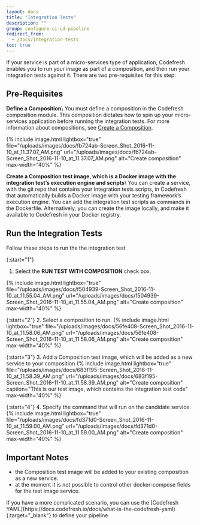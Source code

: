 ```yaml
---
layout: docs
title: "Integration Tests"
description: ""
group: configure-ci-cd-pipeline
redirect_from:
  - /docs/integration-tests
toc: true
---
```

If your service is part of a micro-services type of application, Codefresh enables you to run your image as part of a composition, and then run your integration tests against it. There are two pre-requisites for this step:

## Pre-Requisites
**Define a Composition**\\
You must define a composition in the Codefresh composition module. This composition dictates how to spin up your micro-services application before running the integration tests. For more information about compositions, see [Create a Composition](https://docs.codefresh.io/docs/create-composition).

{% include image.html lightbox="true" file="/uploads/images/docs/fb724ab-Screen_Shot_2016-11-10_at_11.37.07_AM.png" url="/uploads/images/docs/fb724ab-Screen_Shot_2016-11-10_at_11.37.07_AM.png" alt="Create composition" max-width="40%" %}

**Create a Composition test image, which is a Docker image with the integration test’s execution engine and scripts**\\
You can create a service, with the git repo that contains your integration tests scripts, in Codefresh that automatically builds a Docker image with your testing framework’s execution engine.  You can add the integration test scripts as commands in the Dockerfile. Alternatively, you can create the image locally, and make it available to Codefresh in your Docker registry.
 
## Run the Integration Tests

Follow these steps to run the the integration test

{:start="1"}
1. Select the **RUN TEST WITH COMPOSITION** check box.

{% include image.html lightbox="true" file="/uploads/images/docs/f504939-Screen_Shot_2016-11-10_at_11.55.04_AM.png" url="/uploads/images/docs/f504939-Screen_Shot_2016-11-10_at_11.55.04_AM.png" alt="Create composition" max-width="40%" %}

{:start="2"}
2. Select a composition to run.
{% include image.html lightbox="true" file="/uploads/images/docs/56fe408-Screen_Shot_2016-11-10_at_11.58.06_AM.png" url="/uploads/images/docs/56fe408-Screen_Shot_2016-11-10_at_11.58.06_AM.png" alt="Create composition" max-width="40%" %}

{:start="3"}
3. Add a Composition test image, which will be added as a new service to your composition 
{% include image.html lightbox="true" file="/uploads/images/docs/683f195-Screen_Shot_2016-11-10_at_11.58.39_AM.png" url="/uploads/images/docs/683f195-Screen_Shot_2016-11-10_at_11.58.39_AM.png" alt="Create composition" caption="This is our test image, which contains the integration test code" max-width="40%" %}

{:start="4"}
4. Specify the command that will run on the candidate service.
{% include image.html lightbox="true" file="/uploads/images/docs/fd371d0-Screen_Shot_2016-11-10_at_11.59.00_AM.png" url="/uploads/images/docs/fd371d0-Screen_Shot_2016-11-10_at_11.59.00_AM.png" alt="Create composition" max-width="40%" %} 

## Important Notes

* the Composition test image will be added to your existing composition as a new service. 
* at the moment it is not possible to control other docker-compose fields for the test image service.

<div class="bd-callout bd-callout-info" markdown="1">
If you have a more complicated scenario, you can use the [Codefresh YAML](https://docs.codefresh.io/docs/what-is-the-codefresh-yaml){:target="_blank"} to define your pipeline
</div>


